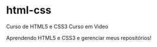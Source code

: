 # html-css
 Curso de HTML5 e CSS3 Curso em Video

Aprendendo HTML5 e CSS3 e gerenciar meus repositórios!